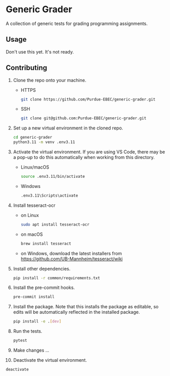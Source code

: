 # Generic Grader

A collection of generic tests for grading programming assignments.


## Usage

Don't use this yet. It's not ready.


## Contributing

1. Clone the repo onto your machine.

   - HTTPS

     ``` bash
     git clone https://github.com/Purdue-EBEC/generic-grader.git
     ```

   - SSH

     ``` bash
     git clone git@github.com:Purdue-EBEC/generic-grader.git
     ```

2. Set up a new virtual environment in the cloned repo.

   ``` bash
   cd generic-grader
   python3.11 -m venv .env3.11
   ```

3. Activate the virtual environment.  If you are using VS Code, there may be a pop-up to do this automatically when working from this directory.

   - Linux/macOS

      ``` bash
      source .env3.11/bin/activate
      ```

   - Windows

     ``` bash
     .env3.11\Scripts\activate
     ```

4. Install tesseract-ocr

   - on Linux

     ``` bash
     sudo apt install tesseract-ocr
     ```

   - on macOS

     ``` bash
     brew install tesseract
     ```

   - on Windows, download the latest installers from https://github.com/UB-Mannheim/tesseract/wiki

5. Install other dependencies.

   ``` bash
   pip install -r common/requirements.txt
   ```

6. Install the pre-commit hooks.

   ``` bash
   pre-commit install
   ```

7. Install the package.  Note that this installs the package as editable, so
   edits will be automatically reflected in the installed package.

   ``` bash
   pip install -e .[dev]
   ```

8. Run the tests.

   ``` bash
   pytest
   ```

9. Make changes ...

10. Deactivate the virtual environment.

   ``` bash
   deactivate
   ```
